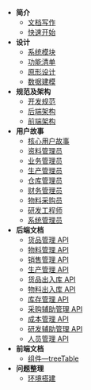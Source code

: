 - **简介**
  - [文档写作](about-docs.md)
  - [快速开始](README.md)
- **设计**
  - [系统模块](design/module.md)
  - [功能清单](design/function-list.md)
  - [原形设计](design/axure-design.md)
  - [数据建模](design/db-design.md)
- **规范及架构**
  - [开发规范](framework/develop-rule.md)
  - [后端架构](framework/backend-framework.md)
  - [前端架构](framework/frontend-framework.md)
- **用户故事**
  - [核心用户故事](user-story/core-story.md)
  - [资料管理员](user-story/zl-admin.md)
  - [业务管理员](user-story/yw-admin.md)
  - [生产管理员](user-story/sc-admin.md)
  - [仓库管理员](user-story/ck-admin.md)
  - [财务管理员](user-story/cw-admin.md)
  - [物料采购员](user-story/cg-admin.md)
  - [研发工程师](user-story/yf-admin.md)
  - [系统管理员](user-story/xt-admin.md)
- **后端文档**
  - [货品管理 API](backend/product-api.md)
  - [物料管理 API](backend/material-api.md)
  - [销售管理 API](backend/sales-api.md)
  - [生产管理 API](backend/production-api.md)
  - [货品出入库 API](backend/product-stock-api.md)
  - [物料出入库 API](backend/material-stock-api.md)
  - [库存管理 API](backend/stock-api.md)
  - [采购辅助管理 API](backend/purchase-api.md)
  - [成本管理 API](backend/cost-api.md)
  - [研发辅助管理 API](backend/development-api.md)
  - [人员管理 API](backend/user-api.md)
- **前端文档**
  - [组件—treeTable](frontend/component-tree-table.md)
- **问题整理**
  - [环境搭建](problem/problem-environment.md)
